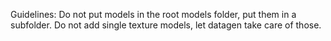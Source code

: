 Guidelines:
Do not put models in the root models folder, put them in a subfolder.
Do not add single texture models, let datagen take care of those.